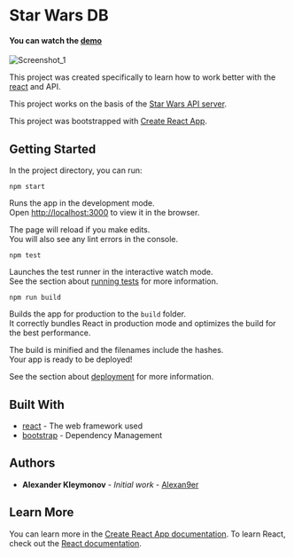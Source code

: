 # Star Wars DB

#### You can watch the [demo](https://codesandbox.io/s/github/Alexan9er/StarWarsDB)

![Screenshot_1](https://user-images.githubusercontent.com/48125634/60868549-f7733600-a235-11e9-831a-9e9cb86875d8.jpg)

This project was created specifically to learn how to work better with the [react](https://en.reactjs.org/) and API.

This project works on the basis of the [Star Wars API server](https://swapi.co/).

This project was bootstrapped with [Create React App](https://github.com/facebook/create-react-app).

## Getting Started

In the project directory, you can run:

```
npm start
```

Runs the app in the development mode.<br>
Open [http://localhost:3000](http://localhost:3000) to view it in the browser.

The page will reload if you make edits.<br>
You will also see any lint errors in the console.

```
npm test
```

Launches the test runner in the interactive watch mode.<br>
See the section about [running tests](https://facebook.github.io/create-react-app/docs/running-tests) for more information.

```
npm run build
```

Builds the app for production to the `build` folder.<br>
It correctly bundles React in production mode and optimizes the build for the best performance.

The build is minified and the filenames include the hashes.<br>
Your app is ready to be deployed!

See the section about [deployment](https://facebook.github.io/create-react-app/docs/deployment) for more information.

## Built With

- [react](https://en.reactjs.org/) - The web framework used
- [bootstrap](https://getbootstrap.com/) - Dependency Management

## Authors

- **Alexander Kleymonov** - _Initial work_ - [Alexan9er](https://github.com/Alexan9er)

## Learn More

You can learn more in the [Create React App documentation](https://facebook.github.io/create-react-app/docs/getting-started).
To learn React, check out the [React documentation](https://reactjs.org/).
